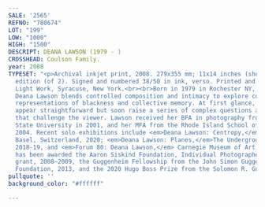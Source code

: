 ```yaml
---
SALE: '2565'
REFNO: "780674"
LOT: "199"
LOW: "1000"
HIGH: "1500"
DESCRIPT: DEANA LAWSON (1979 - )
CROSSHEAD: Coulson Family.
year: 2008
TYPESET: "<p>Archival inkjet print, 2008. 279x355 mm; 11x14 inches (sheet). Second
  edition (of 2). Signed and numbered 38/50 in ink, verso. Printed and published by
  Light Work, Syracuse, New York.<br><br>Born in 1979 in Rochester NY, photographer
  Deana Lawson blends controlled composition and intimacy to explore contemporary
  representations of blackness and collective memory. At first glance, her images
  appear straightforward but soon raise a series of complex questions and associations
  that challenge the viewer. Lawson received her BFA in photography from Pennsylvania
  State University in 2001, and her MFA from the Rhode Island School of Design in
  2004. Recent solo exhibitions include <em>Deana Lawson: Centropy,</em> Kunsthalle
  Basel, Switzerland, 2020; <em>Deana Lawson: Planes,</em>The Underground Museum,
  2018-19, and <em>Forum 80: Deana Lawson,</em> Carnegie Museum of Art, 2018. She
  has been awarded the Aaron Siskind Foundation, Individual Photographer's Fellowship
  grant, 2008–2009, the Guggenheim Fellowship from the John Simon Guggenheim Memorial
  Foundation, 2013, and the 2020 Hugo Boss Prize from the Solomon R. Guggenheim Museum.</p>"
pullquote: ''
background_color: "#ffffff"

---
```

